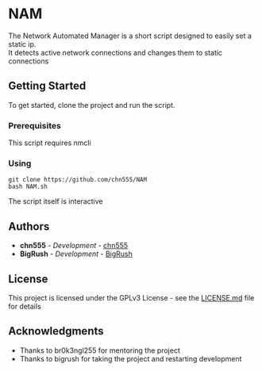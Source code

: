 # NAM

The Network Automated Manager is a short script designed to easily set a static ip.  
It detects active network connections and changes them to static connections

## Getting Started

To get started, clone the project and run the script.

### Prerequisites

This script requires nmcli

### Using

```
git clone https://github.com/chn555/NAM
bash NAM.sh
```

The script itself is interactive


## Authors

* **chn555** - *Development* - [chn555](https://github.com/chn555)
* **BigRush** - *Development* - [BigRush](https://github.com/BigRush)

## License

This project is licensed under the GPLv3 License - see the [LICENSE.md](LICENSE.md) file for details

## Acknowledgments

* Thanks to br0k3ngl255 for mentoring the project
* Thanks to bigrush for taking the project and restarting development
